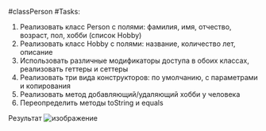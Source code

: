 #classPerson
#Tasks:
1. Реализовать класс Person с полями: фамилия, имя, отчество, возраст, пол, хобби (список Hobby)
2. Реализовать класс Hobby с полями: название, количество лет, описание
3. Использовать различные модификаторы доступа в обоих классах, реализовать геттеры и сеттеры
4. Реализовать три вида конструкторов: по умолчанию, с параметрами и копирования
5. Реализовать метод добавляющий/удаляющий хобби у человека
6. Переопределить методы toString и equals

Результат
![изображение](https://user-images.githubusercontent.com/105737735/209430730-0b77603f-a308-4e2d-ae4c-04984e8fc771.png)
